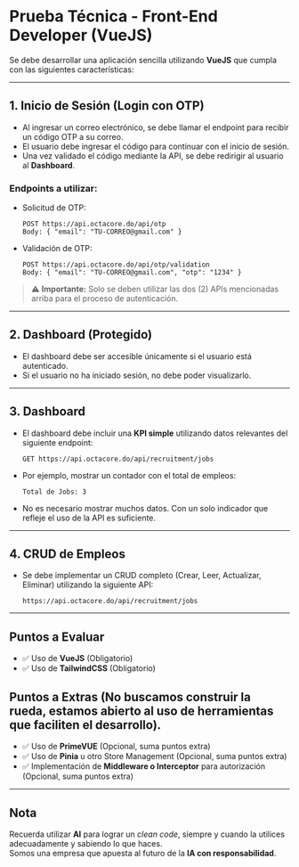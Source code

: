 # Prueba Técnica - Front-End Developer (VueJS)

Se debe desarrollar una aplicación sencilla utilizando **VueJS** que cumpla con las siguientes características:

---

## 1. Inicio de Sesión (Login con OTP)

- Al ingresar un correo electrónico, se debe llamar el endpoint para recibir un código OTP a su correo.
- El usuario debe ingresar el código para continuar con el inicio de sesión.
- Una vez validado el código mediante la API, se debe redirigir al usuario al **Dashboard**.

### Endpoints a utilizar:

- Solicitud de OTP:
  ```http
  POST https://api.octacore.do/api/otp
  Body: { "email": "TU-CORREO@gmail.com" }
  ```

- Validación de OTP:
  ```http
  POST https://api.octacore.do/api/otp/validation
  Body: { "email": "TU-CORREO@gmail.com", "otp": "1234" }
  ```

> ⚠️ **Importante:** Solo se deben utilizar las dos (2) APIs mencionadas arriba para el proceso de autenticación.

---

## 2. Dashboard (Protegido)

- El dashboard debe ser accesible únicamente si el usuario está autenticado.
- Si el usuario no ha iniciado sesión, no debe poder visualizarlo.

---

## 3. Dashboard

- El dashboard debe incluir una **KPI simple** utilizando datos relevantes del siguiente endpoint:

  ```
  GET https://api.octacore.do/api/recruitment/jobs
  ```

- Por ejemplo, mostrar un contador con el total de empleos:

  ```
  Total de Jobs: 3
  ```

- No es necesario mostrar muchos datos. Con un solo indicador que refleje el uso de la API es suficiente.

---

## 4. CRUD de Empleos

- Se debe implementar un CRUD completo (Crear, Leer, Actualizar, Eliminar) utilizando la siguiente API:

  ```
  https://api.octacore.do/api/recruitment/jobs
  ```

---

## Puntos a Evaluar

- ✅ Uso de **VueJS** (Obligatorio)  
- ✅ Uso de **TailwindCSS** (Obligatorio)  

## Puntos a Extras (No buscamos construir la rueda, estamos abierto al uso de herramientas que faciliten el desarrollo).

- ✅ Uso de **PrimeVUE** (Opcional, suma puntos extra)  
- ✅ Uso de **Pinia** u otro Store Management (Opcional, suma puntos extra)  
- ✅ Implementación de **Middleware o Interceptor** para autorización (Opcional, suma puntos extra)


---

## Nota

Recuerda utilizar **AI** para lograr un *clean code*, siempre y cuando la utilices adecuadamente y sabiendo lo que haces.  
Somos una empresa que apuesta al futuro de la **IA con responsabilidad**.
